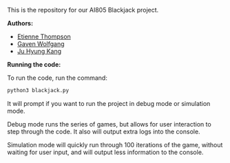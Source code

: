This is the repository for our AI805 Blackjack project.

**Authors:**
- [Etienne Thompson](https://github.com/EtienneThompson)
- [Gaven Wolfgang](https://github.com/kidbuu18962)
- [Ju Hyung Kang](https://github.com/Belladonna00)

**Running the code:**

To run the code, run the command:

```bash
python3 blackjack.py
```

It will prompt if you want to run the project in debug mode or simulation mode.

Debug mode runs the series of games, but allows for user interaction to step through the code. It also will output extra logs into the console.

Simulation mode will quickly run through 100 iterations of the game, without waiting for user input, and will output less information to the console.

